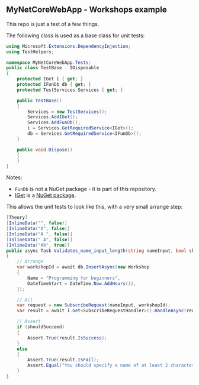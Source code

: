 ## MyNetCoreWebApp - Workshops example

This repo is just a test of a few things.

The following class is used as a base class for unit tests:

```csharp
using Microsoft.Extensions.DependencyInjection;
using TestHelpers;

namespace MyNetCoreWebApp.Tests;
public class TestBase : IDisposable
{
    protected IGet i { get; }
    protected IFunDb db { get; }
    protected TestServices Services { get; }

    public TestBase()
    {
        Services = new TestServices();
        Services.AddIGet();
        Services.AddFunDb();
        i = Services.GetRequiredService<IGet>();
        db = Services.GetRequiredService<IFunDb>();
    }

    public void Dispose()
    {
    }
}
```
Notes:
- `FunDb` is not a NuGet package - it is part of this repository.
- [IGet](https://github.com/dotnet-iget/iget#readme) is a [NuGet package](https://www.nuget.org/packages/iget).

This allows the unit tests to look like this, with a very small arrange step:
```csharp
[Theory]
[InlineData("", false)]
[InlineData("A", false)]
[InlineData("A ", false)]
[InlineData(" A", false)]
[InlineData("Ab", true)]
public async Task Validates_name_input_length(string nameInput, bool shouldSucceed)
{
    // Arrange
    var workshopId = await db.InsertAsync(new Workshop
    {
        Name = "Programming for beginners",
        DateTimeStart = DateTime.Now.AddHours(1),
    });

    // Act
    var request = new SubscribeRequest(nameInput, workshopId);
    var result = await i.Get<SubscribeRequestHandler>().HandleAsync(request);

    // Assert
    if (shouldSucceed)
    {
        Assert.True(result.IsSuccess);
    }
    else
    {
        Assert.True(result.IsFail);
        Assert.Equal("You should specify a name of at least 2 characters.", result.ErrorMessage);
    }
}
```